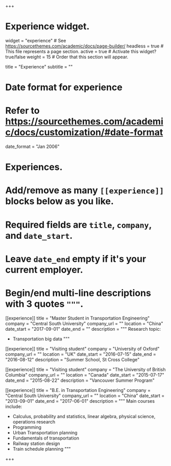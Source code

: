 +++
# Experience widget.
widget = "experience"  # See https://sourcethemes.com/academic/docs/page-builder/
headless = true  # This file represents a page section.
active = true  # Activate this widget? true/false
weight = 15  # Order that this section will appear.

title = "Experience"
subtitle = ""

# Date format for experience
#   Refer to https://sourcethemes.com/academic/docs/customization/#date-format
date_format = "Jan 2006"

# Experiences.
#   Add/remove as many `[[experience]]` blocks below as you like.
#   Required fields are `title`, `company`, and `date_start`.
#   Leave `date_end` empty if it's your current employer.
#   Begin/end multi-line descriptions with 3 quotes `"""`.
[[experience]]
  title = "Master Student in Transportation Engineering"
  company = "Central South University"
  company_url = ""
  location = "China"
  date_start = "2017-09-01"
  date_end = ""
  description = """
  Research topic:
  
  * Transportation big data
  """

[[experience]]
  title = "Visiting student"
  company = "University of Oxford"
  company_url = ""
  location = "UK"
  date_start = "2016-07-15"
  date_end = "2016-08-12"
  description = "Summer School, St Cross College"

[[experience]]
  title = "Visiting student"
  company = "The University of British Columbia"
  company_url = ""
  location = "Canada"
  date_start = "2015-07-17"
  date_end = "2015-08-22"
  description = "Vancouver Summer Program"

[[experience]]
  title = "B.E. in Transportation Engineering"
  company = "Central South University"
  company_url = ""
  location = "China"
  date_start = "2013-09-01"
  date_end = "2017-06-01"
  description = """
  Main courses include:
  
  * Calculus, probability and statistics, linear algebra, physical science, operations research
  * Programming
  * Urban Transportation planning
  * Fundamentals of transportation
  * Railway station design
  * Train schedule planning
  """

+++
